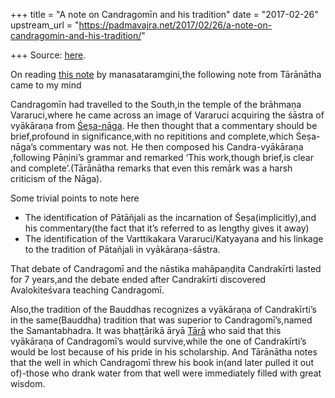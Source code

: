 +++
title = "A note on Candragomīn and his tradition"
date = "2017-02-26"
upstream_url = "https://padmavajra.net/2017/02/26/a-note-on-candragomin-and-his-tradition/"

+++
Source: [here](https://padmavajra.net/2017/02/26/a-note-on-candragomin-and-his-tradition/).

On reading [this
note](https://manasataramgini.wordpress.com/2008/03/23/musings-on-some-alternative-grammarians/)
by manasataramgini,the following note from Tārānātha came to my mind

Candragomīn had travelled to the South,in the temple of the brāhmaṇa
Vararuci,where he came across an image of Vararuci acquiring the śāstra
of vyākāraṇa from
[Śeṣa-nāga](https://padmavajrablog.files.wordpress.com/2017/02/c1737-patanjali-1-tibetan.jpg).
He then thought that a commentary should be brief,profound in
significance,with no repititions and complete,which Śeṣa-nāga’s
commentary was not. He then composed his Candra-vyākāraṇa ,following
Pāṇini’s grammar and remarked ‘This work,though brief,is clear and
complete’.(Tārānātha remarks that even this remārk was a harsh criticism
of the Nāga).

Some trivial points to note here

-   The identification of Pātāñjali as the incarnation of
    Śeṣa(implicitly),and his commentary(the fact that it’s referred to
    as lengthy gives it away)
-   The identification of the Varttikakara Vararuci/Katyayana and his
    linkage to the tradition of Pātañjali in vyākāraṇa-śāstra.



That debate of Candragomī and the nāstika mahāpaṇḍita Candrakīrti lasted
for 7 years,and the debate ended after Candrakīrti discovered
Avalokiteśvara teaching Candragomī.

Also,the tradition of the Bauddhas recognizes a vyākāraṇa of
Candrakīrti’s in the same(Bauddha) tradition that was superior to
Candragomī’s,named the Samantabhadra. It was bhaṭṭārikā āryā
[Tārā](http://jampaydorje.com/wp-content/uploads/2015/12/Emerald-Tara19.jpg)
who said that this vyākāraṇa of Candragomī’s would survive,while the one
of Candrakīrti’s would be lost because of his pride in his scholarship.
And Tārānātha notes that the well in which Candragomī threw his book
in(and later pulled it out of)-those who drank water from that well were
immediately filled with great wisdom.
